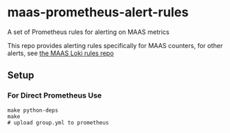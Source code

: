# maas-prometheus-alert-rules
A set of Prometheus rules for alerting on MAAS metrics

This repo provides alerting rules specifically for MAAS counters, for other alerts, see [the MAAS Loki rules repo](https://github.com/canonical/maas-loki-alert-rules)

## Setup

### For Direct Prometheus Use

```
make python-deps
make
# upload group.yml to prometheus
```
